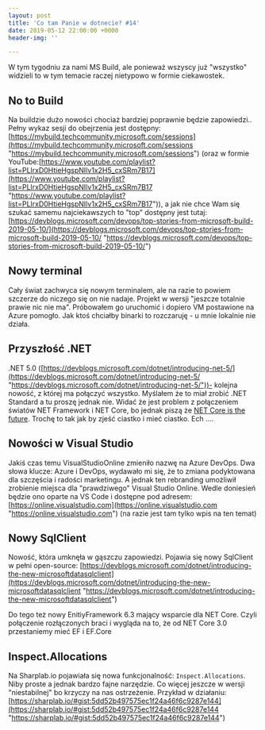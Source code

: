 ```yaml
---
layout: post
title: 'Co tam Panie w dotnecie? #14'
date: 2019-05-12 22:00:00 +0000
header-img: ''

---
```

W tym tygodniu za nami MS Build, ale ponieważ wszyscy już "wszystko" widzieli to w tym temacie raczej nietypowo w formie ciekawostek.

## No to Build

Na buildzie dużo nowości chociaż bardziej poprawnie będzie zapowiedzi.. Pełny wykaz sesji do obejrzenia jest dostępny: [https://mybuild.techcommunity.microsoft.com/sessions](https://mybuild.techcommunity.microsoft.com/sessions "https://mybuild.techcommunity.microsoft.com/sessions") (oraz w formie YouTube:[https://www.youtube.com/playlist?list=PLlrxD0HtieHgspNIlv1x2H5_cxSRm7B17](https://www.youtube.com/playlist?list=PLlrxD0HtieHgspNIlv1x2H5_cxSRm7B17 "https://www.youtube.com/playlist?list=PLlrxD0HtieHgspNIlv1x2H5_cxSRm7B17")), a jak nie chce Wam się szukać samemu najciekawszych to "top" dostępny jest tutaj: [https://devblogs.microsoft.com/devops/top-stories-from-microsoft-build-2019-05-10/](https://devblogs.microsoft.com/devops/top-stories-from-microsoft-build-2019-05-10/ "https://devblogs.microsoft.com/devops/top-stories-from-microsoft-build-2019-05-10/")

## Nowy terminal

Cały świat zachwyca się nowym terminalem, ale na razie to powiem szczerze do niczego się on nie nadaje. Projekt w wersji "jeszcze totalnie prawie nic nie ma". Próbowałem go uruchomić i dopiero VM postawione na Azure pomogło. Jak ktoś chciałby binarki to rozczaruję - u mnie lokalnie nie działa.

## Przyszłość .NET

.NET 5.0 ([https://devblogs.microsoft.com/dotnet/introducing-net-5/](https://devblogs.microsoft.com/dotnet/introducing-net-5/ "https://devblogs.microsoft.com/dotnet/introducing-net-5/"))- kolejna nowość, z której ma połączyć wszystko. Myślałem że to miał zrobić .NET Standard a tu proszę jednak nie. Widać że jest problem z połączeniem światów NET Framework i NET Core, bo jednak piszą że [NET Core is the future](https://devblogs.microsoft.com/dotnet/net-core-is-the-future-of-net/). Trochę to tak jak by zjeść ciastko i mieć ciastko. Ech ....

## Nowości w Visual Studio

Jakiś czas temu VisualStudioOnline zmieniło nazwę na Azure DevOps. Dwa słowa klucze: Azure i DevOps, wydawało mi się, że to zmiana podyktowana dla szczęścia i radości marketingu. A jednak ten rebranding umożliwił zrobienie miejsca dla "prawdziwego" Visual Studio Online. Wedle doniesień będzie ono oparte na VS Code i dostępne pod adresem: [https://online.visualstudio.com](https://online.visualstudio.com "https://online.visualstudio.com") (na razie jest tam tylko wpis na ten temat)

## Nowy SqlClient

Nowość, która umknęła w gąszczu zapowiedzi. Pojawia się nowy SqlClient w pełni open-source: [https://devblogs.microsoft.com/dotnet/introducing-the-new-microsoftdatasqlclient](https://devblogs.microsoft.com/dotnet/introducing-the-new-microsoftdatasqlclient "https://devblogs.microsoft.com/dotnet/introducing-the-new-microsoftdatasqlclient")

Do tego też nowy EnitiyFramework 6.3 mający wsparcie dla NET Core. Czyli połączenie rozłączonych braci i wygląda na to, że od NET Core 3.0 przestaniemy mieć EF i EF.Core

## Inspect.Allocations

Na Sharplab.io pojawiała się nowa funkcjonalność: `Inspect.Allocations`. Niby proste a jednak bardzo fajne narzędzie. Co więcej jeszcze w wersji "niestabilnej" bo krzyczy na nas ostrzeżenie. Przykład w działaniu: [https://sharplab.io/#gist:5dd52b497575ec1f24a46f6c9287e144](https://sharplab.io/#gist:5dd52b497575ec1f24a46f6c9287e144 "https://sharplab.io/#gist:5dd52b497575ec1f24a46f6c9287e144")